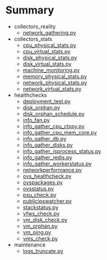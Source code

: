 # Summary
- collectors_reality
    - [network_gathering.py](rs_reality/network_gathering.md)
- collectors_stats
    - [cpu_physical_stats.py](rs_stats/cpu_physical_stats.md)
    - [cpu_virtual_stats.py](rs_stats/cpu_virtual_stats.md)
    - [disk_physical_stats.py](rs_stats/disk_physical_stats.md)
    - [disk_virtual_stats.py](rs_stats/disk_virtual_stats.md)
    - [machine_monitoring.py](rs_stats/machine_monitoring.md)
    - [memory_physical_stats.py](rs_stats/memory_physical_stats.md)
    - [network_physical_stats.py](rs_stats/network_physical_stats.md)
    - [network_virtual_stats.py](rs_stats/network_virtual_stats.md)
- healthchecks
    - [deployment_test.py](ks/deployment_test.md)
    - [disk_orphan.py](ks/disk_orphan.md)
    - [disk_orphan_schedule.py](ks/disk_orphan_schedule.md)
    - [info_fan.py](ks/info_fan.md)
    - [info_gather_cpu_ctxpy.py](ks/info_gather_cpu_ctxpy.md)
    - [info_gather_cpu_mem_core.py](ks/info_gather_cpu_mem_core.md)
    - [info_gather_db.py](ks/info_gather_db.md)
    - [info_gather_disks.py](ks/info_gather_disks.md)
    - [info_gather_jsprocess_status.py](ks/info_gather_jsprocess_status.md)
    - [info_gather_redis.py](ks/info_gather_redis.md)
    - [info_gather_workerstatus.py](ks/info_gather_workerstatus.md)
    - [networkperformance.py](ks/networkperformance.md)
    - [ovs_healthcheck.py](ks/ovs_healthcheck.md)
    - [ovspackages.py](ks/ovspackages.md)
    - [ovsstatus.py](ks/ovsstatus.md)
    - [psu_check.py](ks/psu_check.md)
    - [publicipswatcher.py](ks/publicipswatcher.md)
    - [stackstatus.py](ks/stackstatus.md)
    - [vfws_check.py](ks/vfws_check.md)
    - [vm_disk_check.py](ks/vm_disk_check.md)
    - [vm_orphan.py](ks/vm_orphan.md)
    - [vm_ping.py](ks/vm_ping.md)
    - [vms_check.py](ks/vms_check.md)
- maintenance
    - [logs_truncate.py](maintenance/logs_truncate.md)
